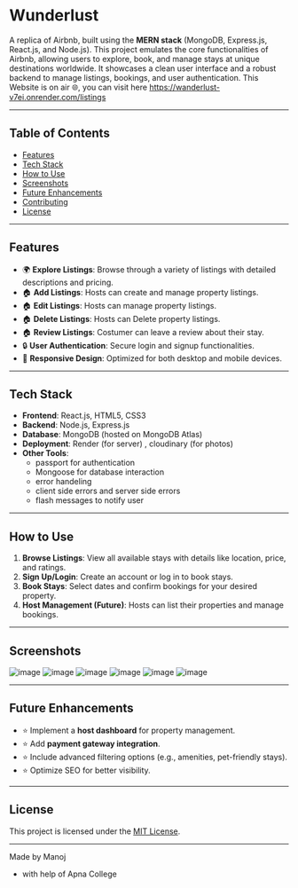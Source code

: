 # **Wunderlust**  
A replica of Airbnb, built using the **MERN stack** (MongoDB, Express.js, React.js, and Node.js). This project emulates the core functionalities of Airbnb, allowing users to explore, book, and manage stays at unique destinations worldwide. It showcases a clean user interface and a robust backend to manage listings, bookings, and user authentication.
This Website is on air 🌐, you can visit here
https://wanderlust-v7ei.onrender.com/listings
 


---

## **Table of Contents**
- [Features](#features)
- [Tech Stack](#tech-stack)
- [How to Use](#how-to-use)
- [Screenshots](#screenshots)
- [Future Enhancements](#future-enhancements)
- [Contributing](#contributing)
- [License](#license)

---

## **Features**
- 🌍 **Explore Listings**: Browse through a variety of listings with detailed descriptions and pricing.
- 🏠 **Add Listings**: Hosts can create and manage property listings.
- 🏠 **Edit Listings**: Hosts can manage property listings.
- 🏠 **Delete Listings**: Hosts can Delete property listings.
- 🏠 **Review Listings**: Costumer can leave a review about their stay.
- 🔒 **User Authentication**: Secure login and signup functionalities.
- 📱 **Responsive Design**: Optimized for both desktop and mobile devices.


---

## **Tech Stack**
- **Frontend**: React.js, HTML5, CSS3
- **Backend**: Node.js, Express.js
- **Database**: MongoDB (hosted on MongoDB Atlas)
- **Deployment**: Render (for server) , cloudinary (for photos)
- **Other Tools**:
  - passport for authentication
  - Mongoose for database interaction
  - error handeling
  - client side errors and server side errors
  - flash messages to notify user

---



## **How to Use**
1. **Browse Listings**: View all available stays with details like location, price, and ratings.
2. **Sign Up/Login**: Create an account or log in to book stays.
3. **Book Stays**: Select dates and confirm bookings for your desired property.
4. **Host Management (Future)**: Hosts can list their properties and manage bookings.

---

## **Screenshots**
![image](https://github.com/user-attachments/assets/9e018a5e-4b68-4c7b-a4e8-cdbbabb6b442)
![image](https://github.com/user-attachments/assets/d5d0ea73-8737-4d2d-b9d3-c75c1887a486)
![image](https://github.com/user-attachments/assets/6fa19e53-6096-4e2e-9f2a-5ee21d88b931)
![image](https://github.com/user-attachments/assets/aa47ecf5-378d-430e-af0e-eeff925b010f)
![image](https://github.com/user-attachments/assets/7ede338d-acda-4276-ae80-deade3b4070b)
![image](https://github.com/user-attachments/assets/a6e303ba-4d78-4cfd-b30b-25f382da2dd6)





---

## **Future Enhancements**
- ⭐ Implement a **host dashboard** for property management.
- ⭐ Add **payment gateway integration**.
- ⭐ Include advanced filtering options (e.g., amenities, pet-friendly stays).
- ⭐ Optimize SEO for better visibility.

---



## **License**
This project is licensed under the [MIT License](LICENSE).

---
Made by Manoj
   - with help of Apna College
